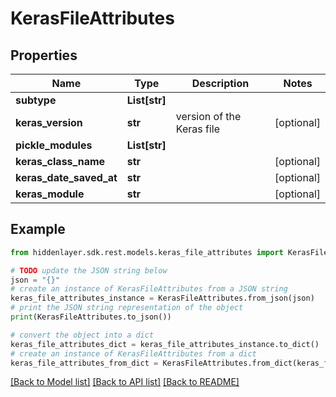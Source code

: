 # KerasFileAttributes


## Properties

Name | Type | Description | Notes
------------ | ------------- | ------------- | -------------
**subtype** | **List[str]** |  | 
**keras_version** | **str** | version of the Keras file | [optional] 
**pickle_modules** | **List[str]** |  | 
**keras_class_name** | **str** |  | [optional] 
**keras_date_saved_at** | **str** |  | [optional] 
**keras_module** | **str** |  | [optional] 

## Example

```python
from hiddenlayer.sdk.rest.models.keras_file_attributes import KerasFileAttributes

# TODO update the JSON string below
json = "{}"
# create an instance of KerasFileAttributes from a JSON string
keras_file_attributes_instance = KerasFileAttributes.from_json(json)
# print the JSON string representation of the object
print(KerasFileAttributes.to_json())

# convert the object into a dict
keras_file_attributes_dict = keras_file_attributes_instance.to_dict()
# create an instance of KerasFileAttributes from a dict
keras_file_attributes_from_dict = KerasFileAttributes.from_dict(keras_file_attributes_dict)
```
[[Back to Model list]](../README.md#documentation-for-models) [[Back to API list]](../README.md#documentation-for-api-endpoints) [[Back to README]](../README.md)


